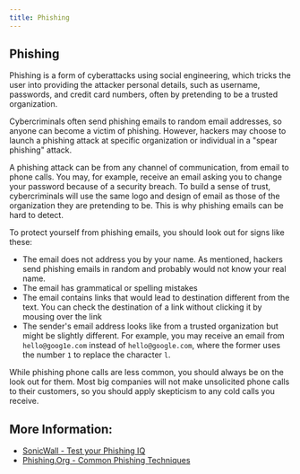 ```yaml
---
title: Phishing
---
```

## Phishing
Phishing is a form of cyberattacks using social engineering, which tricks the user into providing the attacker personal details, such as username, passwords, and credit card numbers, often by pretending to be a trusted organization. 

Cybercriminals often send phishing emails to random email addresses, so anyone can become a victim of phishing. However, hackers may choose to launch a phishing attack at specific organization or individual in a "spear phishing" attack. 

A phishing attack can be from any channel of communication, from email to phone calls. You may, for example, receive an email asking you to change your password because of a security breach. To build a sense of trust, cybercriminals will use the same logo and design of email as those of the organization they are pretending to be. This is why phishing emails can be hard to detect.

To protect yourself from phishing emails, you should look out for signs like these:
- The email does not address you by your name. As mentioned, hackers send phishing emails in random and probably would not know your real name.
- The email has grammatical or spelling mistakes
- The email contains links that would lead to destination different from the text. You can check the destination of a link without clicking it by mousing over the link
- The sender's email address looks like from a trusted organization but might be slightly different. For example, you may receive an email from `hello@goog1e.com` instead of `hello@google.com`, where the former uses the number `1` to replace the character `l`.

While phishing phone calls are less common, you should always be on the look out for them. Most big companies will not make unsolicited phone calls to their customers, so you should apply skepticism to any cold calls you receive.


## More Information:
* <a href='https://www.sonicwall.com/en-us/phishing-iq-test' target='_blank' ref='nofollow'>SonicWall - Test your Phishing IQ</a>
* <a href='http://www.phishing.org/phishing-techniques' target='_blank' ref='nofollow'>Phishing.Org - Common Phishing Techniques</a>
